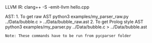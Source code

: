 LLVM IR:
    clang++ -S -emit-llvm hello.cpp

AST:
    1. To get raw AST
        python3 examples/my_parser_raw.py ../Data/bubble.c > ../Data/bubble_raw.ast
    2. To get Prolog style AST
        python3 examples/my_parser.py ../Data/bubble.c > ../Data/bubble.ast

    Note: These commands have to be run from pycparser folder
